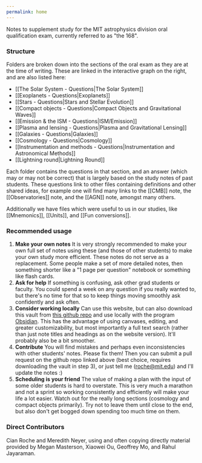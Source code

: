 ```yaml
---
permalink: home
---
```


Notes to supplement study for the MIT astrophysics division oral qualification exam, currently referred to as "the 168". 

### Structure
Folders are broken down into the sections of the oral exam as they are at the time of writing. These are linked in the interactive graph on the right, and are also listed here: 
- [[The Solar System - Questions|The Solar System]]
- [[Exoplanets - Questions|Exoplanets]]
- [[Stars - Questions|Stars and Stellar Evolution]]
- [[Compact objects - Questions|Compact Objects and Gravitational Waves]]
- [[Emission & the ISM - Questions|ISM/Emission]]
- [[Plasma and lensing - Questions|Plasma and Gravitational Lensing]]
- [[Galaxies - Questions|Galaxies]]
- [[Cosmology - Questions|Cosmology]]
- [[Instrumentation and methods - Questions|Instrumentation and Astronomical Methods]]
- [[Lightning round|Lightning Round]]

Each folder contains the questions in that section, and an answer (which may or may not be correct) that is largely based on the study notes of past students. These questions link to other files containing definitions and other shared ideas, for example one will find many links to the [[CMB]] note, the [[Observatories]] note, and the [[AGN]] note, amongst many others.

Additionally we have files which were useful to us in our studies, like [[Mnemonics]], [[Units]], and [[Fun conversions]]. 


### Recommended usage
1. **Make your own notes**
   It is very strongly recommended to make your own full set of notes using these (and those of other students) to make your own study more efficient. These notes do not serve as a replacement. Some people make a set of more detailed notes, then something shorter like a "1 page per question" notebook or something like flash cards.
2. **Ask for help**
   If something is confusing, ask other grad students or faculty. You could spend a week on any question if you really wanted to, but there's no time for that so to keep things moving smoothly ask confidently and ask often.
3. **Consider working locally**
   Can use this website, but can also download this vault from [this github repo](https://github.com/CianMRoche/AstroWiki/tree/main) and use locally with the program [Obsidian](https://obsidian.md/). This has the advantage of using canvases, editing, and greater customizability, but most importantly a full text search (rather than just note titles and headings as on the website version). It'll probably also be a bit smoother. 
4. **Contribute**
   You will find mistakes and perhaps even inconsistencies with other students' notes. Please fix them! Then you can submit a pull request on the github repo linked above (best choice, requires downloading the vault in step 3), or just tell me (roche@mit.edu) and I'll update the notes :)
5. **Scheduling is your friend**
   The value of making a plan with the input of some older students is hard to overstate. This is very much a marathon and not a sprint so working consistently and efficiently will make your life a lot easier. Watch out for the really long sections (cosmology and compact objects primarily). Try not to leave them until close to the end, but also don't get bogged down spending too much time on them. 


### Direct Contributors
Cian Roche and Meredith Neyer, using and often copying directly material provided by Megan Masterson, Xiaowei Ou, Geoffrey Mo, and Rahul Jayaraman.


